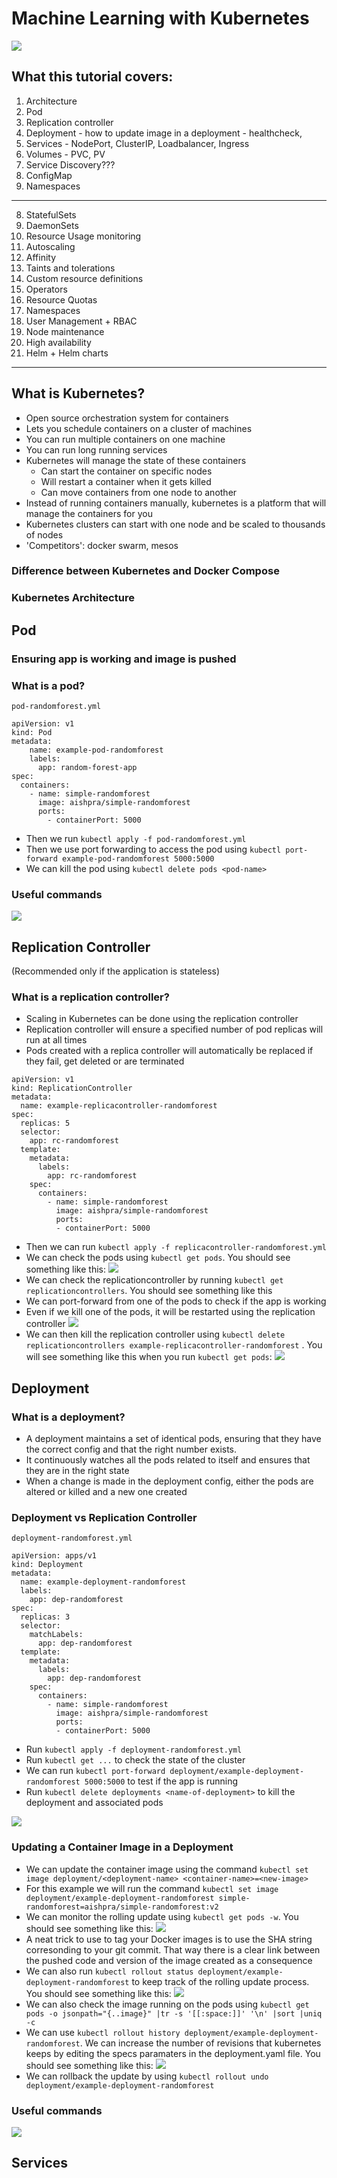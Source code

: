 # Machine Learning with Kubernetes
![](readme_images/k8sgif.gif)

## What this tutorial covers:
1. Architecture
2. Pod
2. Replication controller
3. Deployment - how to update image in a deployment - healthcheck, 
4. Services - NodePort, ClusterIP, Loadbalancer, Ingress
5. Volumes - PVC, PV
6. Service Discovery???
7. ConfigMap
8. Namespaces


---
8. StatefulSets
9. DaemonSets
10. Resource Usage monitoring
11. Autoscaling
12. Affinity
13. Taints and tolerations
14. Custom resource definitions
15. Operators
16. Resource Quotas
17. Namespaces
18. User Management + RBAC
19. Node maintenance
20. High availability
21. Helm + Helm charts

---

## What is Kubernetes?
- Open source orchestration system for containers
- Lets you schedule containers on a cluster of machines
- You can run multiple containers on one machine
- You can run long running services
- Kubernetes will manage the state of these containers
	- Can start the container on specific nodes
	- Will restart a container when it gets killed
	- Can move containers from one node to another
-  Instead of running containers manually, kubernetes is a platform that will manage the containers for you
-  Kubernetes clusters can start with one node and be scaled to thousands of nodes
-  'Competitors': docker swarm, mesos

### Difference between Kubernetes and Docker Compose

### Kubernetes Architecture

## Pod

### Ensuring app is working and image is pushed

### What is a pod?

`pod-randomforest.yml`

```
apiVersion: v1
kind: Pod
metadata:
    name: example-pod-randomforest
    labels:
      app: random-forest-app
spec:
  containers:
    - name: simple-randomforest
      image: aishpra/simple-randomforest
      ports:
        - containerPort: 5000
```

- Then we run `kubectl apply -f pod-randomforest.yml`
- Then we use port forwarding to access the pod using `kubectl port-forward example-pod-randomforest 5000:5000`
- We can kill the pod using `kubectl delete pods <pod-name>`


### Useful commands
![](readme_images/useful.png)


## Replication Controller

(Recommended only if the application is stateless) 


### What is a replication controller?
- Scaling in Kubernetes can be done using the replication controller
- Replication controller will ensure a specified number of pod replicas will run at all times
- Pods created with a replica controller will automatically be replaced if they fail, get deleted or are terminated


```
apiVersion: v1
kind: ReplicationController
metadata:
  name: example-replicacontroller-randomforest
spec:
  replicas: 5
  selector:
    app: rc-randomforest 
  template:
    metadata:
      labels:
        app: rc-randomforest 
    spec:
      containers:
        - name: simple-randomforest
          image: aishpra/simple-randomforest
          ports:
          - containerPort: 5000
```

- Then we can run `kubectl apply -f replicacontroller-randomforest.yml` 
- We can check the pods using `kubectl get pods`. You should see something like this:
![](readme_images/rc1.png)
- We can check the replicationcontroller by running `kubectl get replicationcontrollers`. You should see something like this 
- We can port-forward from one of the pods to check if the app is working
- Even if we kill one of the pods, it will be restarted using the replication controller
![](readme_images/rc3.png)
- We can then kill the replication controller using `kubectl delete replicationcontrollers example-replicacontroller-randomforest` .
You will see something like this when you run `kubectl get pods`:
![](readme_images/rc4.png)


## Deployment

### What is a deployment?
- A deployment maintains a set of identical pods, ensuring that they have the correct config and that the right number exists.
- It  continuously watches all the pods related to itself and ensures that they are in the right state
- When a change is made in the deployment config, either the pods are altered or killed and a new one created

### Deployment vs Replication Controller

`deployment-randomforest.yml`

```
apiVersion: apps/v1
kind: Deployment
metadata:
  name: example-deployment-randomforest
  labels:
    app: dep-randomforest
spec:
  replicas: 3
  selector:
    matchLabels:
      app: dep-randomforest
  template:
    metadata:
      labels:
        app: dep-randomforest
    spec:
      containers:
        - name: simple-randomforest
          image: aishpra/simple-randomforest
          ports:
          - containerPort: 5000
```

- Run `kubectl apply -f deployment-randomforest.yml`
- Run `kubectl get ...` to check the state of the cluster
- We can run `kubectl port-forward deployment/example-deployment-randomforest 5000:5000` to test if the app is running
- Run `kubectl delete deployments <name-of-deployment>` to kill the deployment and associated pods

![](readme_images/dep1.png)

### Updating a Container Image in a Deployment

- We can update the container image using the command `kubectl set image deployment/<deployment-name> <container-name>=<new-image>`
- For this example we will run the command `kubectl set image deployment/example-deployment-randomforest simple-randomforest=aishpra/simple-randomforest:v2`
- We can monitor the rolling update using `kubectl get pods -w`. You should see something like this:
![](readme_images/rolling.png)
- A neat trick to use to tag your Docker images is to use the SHA string corresonding to your git commit. That way there is a clear link between the pushed code and version of the image created as a consequence
- We can also run `kubectl rollout status deployment/example-deployment-randomforest` to keep track of the rolling update process. You should see something like this:
![](readme_images/roll2.png)
- We can also check the image running on the pods using `kubectl get pods -o jsonpath="{..image}" |tr -s '[[:space:]]' '\n' |sort |uniq -c`
- We can use `kubectl rollout history deployment/example-deployment-randomforest`. We can increase the number of revisions that kubernetes keeps by editing the specs paramaters in the deployment.yaml file. You should see something like this:
![](readme_images/roll3.png)
- We can rollback the update by using `kubectl rollout undo deployment/example-deployment-randomforest`



### Useful commands
![](readme_images/dep2.png)


## Services






